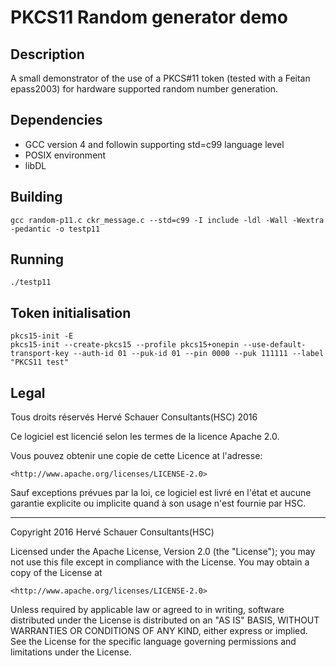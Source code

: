 # PKCS11 Random generator demo

## Description

A small demonstrator of the use of a PKCS#11 token (tested with a Feitan
epass2003) for hardware supported random number generation.

## Dependencies

 * GCC version 4 and followin supporting std=c99 language level
 * POSIX environment
 * libDL

## Building

    gcc random-p11.c ckr_message.c --std=c99 -I include -ldl -Wall -Wextra -pedantic -o testp11 

## Running

    ./testp11

## Token initialisation
    pkcs15-init -E
    pkcs15-init --create-pkcs15 --profile pkcs15+onepin --use-default-transport-key --auth-id 01 --puk-id 01 --pin 0000 --puk 111111 --label "PKCS11 test"

## Legal

Tous droits réservés Hervé Schauer Consultants(HSC) 2016

Ce logiciel est licencié selon les termes de la licence Apache 2.0.

Vous pouvez obtenir une copie de cette Licence at l'adresse:

    <http://www.apache.org/licenses/LICENSE-2.0>

Sauf exceptions prévues par la loi, ce logiciel est livré en l'état 
et aucune garantie explicite ou implicite quand à son usage n'est 
fournie par HSC.

---

Copyright 2016 Hervé Schauer Consultants(HSC)

Licensed under the Apache License, Version 2.0 (the "License");
you may not use this file except in compliance with the License.
You may obtain a copy of the License at

    <http://www.apache.org/licenses/LICENSE-2.0>

Unless required by applicable law or agreed to in writing, software
distributed under the License is distributed on an "AS IS" BASIS,
WITHOUT WARRANTIES OR CONDITIONS OF ANY KIND, either express or implied.
See the License for the specific language governing permissions and
limitations under the License.


